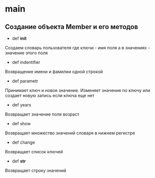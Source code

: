 # main

## Создание объекта Member и его методов

+ def __init__

Cоздаем словарь пользователя где ключи - имя поля а в значениях - значение этого поля

+ def indentifier

Возвращение имени и фамилии одной строкой

+ def parametr

Принимает ключ и новое значение. Изменяет значение по ключу или создает новую запись если ключа еще нет

+ def years

Возвращает значение поля возраст

+ def show

Возвращает множество значений словаря в нижнем регистре

+ def change

Возвращает список ключей

+ def __str__

Возвращает строку значений

